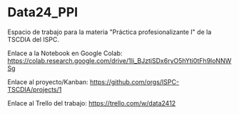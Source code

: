 # Data24_PPI
Espacio de trabajo para la materia "Práctica profesionalizante I" de la TSCDIA del ISPC.

Enlace a la Notebook en Google Colab:
https://colab.research.google.com/drive/1Ii_BJztjSDx6ryO5hYti0tFh9loNNWSg

Enlace al proyecto/Kanban:
https://github.com/orgs/ISPC-TSCDIA/projects/1

Enlace al Trello del trabajo:
https://trello.com/w/data2412
